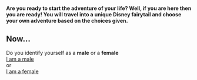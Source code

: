 #### Are you ready to start the adventure of your life? Well, if you are here then you are ready! You will travel into a unique Disney fairytail and choose your own adventure based on the choices given.   
## Now...
Do you identify yourself as a **male** or a **female**   
[I am a male](../gender/male.md)  
or  
[I am a female](../gender/female.md)